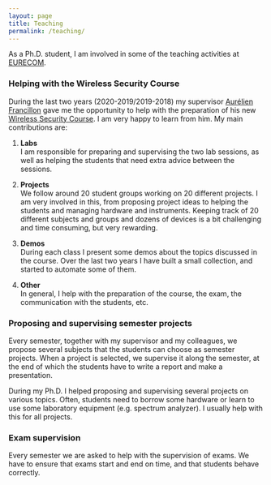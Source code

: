 ```yaml
---
layout: page
title: Teaching
permalink: /teaching/
---
```


As a Ph.D. student, I am involved in some of the teaching activities at [EURECOM][1].

### Helping with the Wireless Security Course

During the last two years (2020-2019/2019-2018) my supervisor [Aurélien Francillon][0] gave me the
opportunity to help with the preparation of his new [Wireless Security Course][2]. I am very
happy to learn from him. My main contributions are:

1. **Labs**<br/>
   I am responsible for preparing and supervising the two lab sessions, as well
   as helping the students that need extra advice between the sessions.

2. **Projects**<br/>
   We follow around 20 student groups working on 20 different projects. I am
   very involved in this, from proposing project ideas to helping the students
   and managing hardware and instruments. Keeping track of 20 different subjects
   and groups and dozens of devices is a bit challenging and time consuming, but
   very rewarding.

3. **Demos**<br/>
   During each class I present some demos about the topics discussed in the
   course. Over the last two years I have built a small collection,
   and started to automate some of them.

4. **Other**<br/>
   In general, I help with the preparation of the course, the exam, the
   communication with the students, etc.

### Proposing and supervising semester projects

Every semester, together with my supervisor and my colleagues, we propose
several subjects that the students can choose as semester projects. When a
project is selected, we supervise it along the semester, at the end of which the
students have to write a report and make a presentation.

During my Ph.D. I helped proposing and supervising several projects on various
topics. Often, students need to borrow some hardware or learn to use some
laboratory equipment (e.g. spectrum analyzer). I usually help with this for all
projects.

### Exam supervision

Every semester we are asked to help with the supervision of exams. We have to
ensure that exams start and end on time, and that students behave correctly. 

[0]: http://s3.eurecom.fr/~aurel/
[1]: http://www.eurecom.fr/en
[2]: http://www.eurecom.fr/en/course/WiSec-2018Fall
[3]: http://openbts.org/site/wp-content/uploads/ebook/Getting_Started_with_OpenBTS_Range_Networks.pdf
[4]: https://github.com/martinmarinov/TempestSDR
[5]: https://github.com/fulldecent/system-bus-radio
[6]: https://github.com/jopohl/urh
[7]: https://www.rtl-sdr.com/about-rtl-sdr/
[8]: https://www.usenix.org/conference/woot18/presentation/ogen
[9]: https://www.usenix.org/system/files/conference/usenixsecurity18/sec18-zeng.pdf
[10]: https://acmccs.github.io/papers/p103-zhangAemb.pdf
